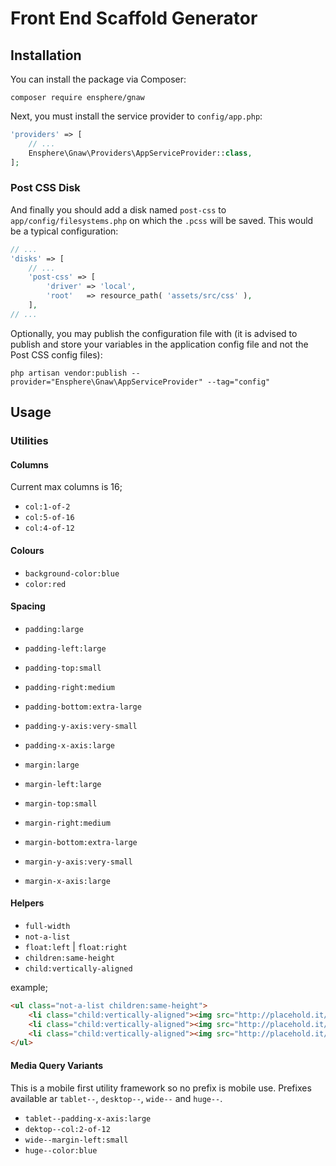 
# Front End Scaffold Generator

## Installation

You can install the package via Composer:

```
composer require ensphere/gnaw
````

Next, you must install the service provider to `config/app.php`:

```php
'providers' => [
    // ...
    Ensphere\Gnaw\Providers\AppServiceProvider::class,
];
```

### Post CSS Disk

And finally you should add a disk named `post-css` to `app/config/filesystems.php` on which the `.pcss` will be saved. 
This would be a typical configuration:

```php
// ...
'disks' => [
    // ...
    'post-css' => [
        'driver' => 'local',
        'root'   => resource_path( 'assets/src/css' ),
    ],
// ...    
```

Optionally, you may publish the configuration file with (it is advised to publish and store your variables in the application config file and not the Post CSS config files):

```
php artisan vendor:publish --provider="Ensphere\Gnaw\AppServiceProvider" --tag="config"
```

## Usage

### Utilities

#### Columns

Current max columns is 16;

* `col:1-of-2`
* `col:5-of-16`
* `col:4-of-12`

#### Colours

* `background-color:blue`
* `color:red`

#### Spacing

* `padding:large`
* `padding-left:large`
* `padding-top:small`
* `padding-right:medium`
* `padding-bottom:extra-large`
* `padding-y-axis:very-small`
* `padding-x-axis:large`


* `margin:large`
* `margin-left:large`
* `margin-top:small`
* `margin-right:medium`
* `margin-bottom:extra-large`
* `margin-y-axis:very-small`
* `margin-x-axis:large`

#### Helpers

* `full-width`
* `not-a-list`
* `float:left` | `float:right`
* `children:same-height`
* `child:vertically-aligned`

example;

```html
<ul class="not-a-list children:same-height">
    <li class="child:vertically-aligned"><img src="http://placehold.it/40x40" alt=""></li>
    <li class="child:vertically-aligned"><img src="http://placehold.it/40x60" alt=""></li>
    <li class="child:vertically-aligned"><img src="http://placehold.it/40x80" alt=""></li>
</ul>
```

#### Media Query Variants

This is a mobile first utility framework so no prefix is mobile use. Prefixes available ar `tablet--`, `desktop--`, `wide--` and `huge--`.

* `tablet--padding-x-axis:large`
* `dektop--col:2-of-12`
* `wide--margin-left:small`
* `huge--color:blue`

